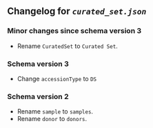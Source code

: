 ## Changelog for *`curated_set.json`*

### Minor changes since schema version 3

* Rename `CuratedSet` to `Curated Set`.

### Schema version 3

* Change `accessionType` to `DS`

### Schema version 2

* Rename `sample` to `samples`.
* Rename `donor` to `donors`.
